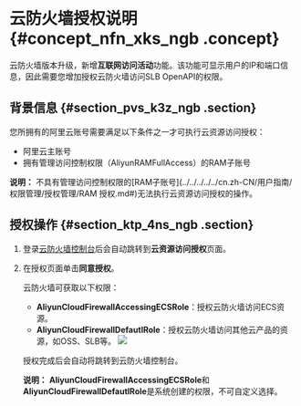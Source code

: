 # 云防火墙授权说明 {#concept_nfn_xks_ngb .concept}

云防火墙版本升级，新增**互联网访问活动**功能。该功能可显示用户的IP和端口信息，因此需要您增加授权云防火墙访问SLB OpenAPI的权限。

## 背景信息 {#section_pvs_k3z_ngb .section}

您所拥有的阿里云账号需要满足以下条件之一才可执行云资源访问授权：

-   阿里云主账号
-   拥有管理访问控制权限（AliyunRAMFullAccess）的RAM子账号

**说明：** 不具有管理访问控制权限的[RAM子账号](../../../../../cn.zh-CN/用户指南/权限管理/授权管理/RAM 授权.md#)无法执行云资源访问授权的操作。

## 授权操作 {#section_ktp_4ns_ngb .section}

1.  登录[云防火墙控制台](https://yundunnext.console.aliyun.com/?p=cfwnext&accounttraceid=b2885b17-f4d3-4187-9663-a2a1f10446e7#/overview)后会自动跳转到**云资源访问授权**页面。
2.  在授权页面单击**同意授权**。

    云防火墙可获取以下权限：

    -   **AliyunCloudFirewallAccessingECSRole**：授权云防火墙访问ECS资源。
    -   **AliyunCloudFirewallDefautlRole**：授权云防火墙访问其他云产品的资源，如OSS、SLB等。
    ![](http://static-aliyun-doc.oss-cn-hangzhou.aliyuncs.com/assets/img/116911/155049265237959_zh-CN.png)

    授权完成后会自动将跳转到云防火墙控制台。

    **说明：** **AliyunCloudFirewallAccessingECSRole**和**AliyunCloudFirewallDefautlRole**是系统创建的权限，不可自定义选择。


